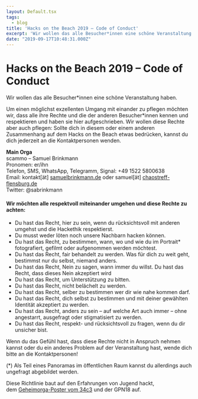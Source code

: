 ```yaml
---
layout: Default.tsx
tags:
  - blog
title: 'Hacks on the Beach 2019 – Code of Conduct'
excerpt: 'Wir wollen das alle Besucher*innen eine schöne Veranstaltung haben. Um einen möglichst exzellenten Umgang mit einander zu pflegen möchten wir, dass alle ihre Rechte und die der anderen Besucher*innen kennen […]'
date: "2019-09-17T10:48:31.000Z"
---
```


# Hacks on the Beach 2019 &#8211; Code of Conduct

<p>Wir wollen das alle Besucher*innen eine schöne Veranstaltung haben.</p>

<p>Um einen möglichst exzellenten Umgang mit einander zu pflegen möchten wir, dass alle ihre Rechte und die der anderen Besucher*innen kennen und respektieren und haben sie hier aufgeschrieben. Wir wollen diese Rechte aber auch pflegen: Sollte dich in diesem oder einem anderen Zusammenhang auf dem Hacks on the Beach etwas bedrücken, kannst du dich jederzeit an die Kontaktpersonen wenden.</p>

<p><strong>Main Orga<br></strong>scammo &#8211; Samuel Brinkmann<br>Pronomen: er/ihn<br>Telefon, SMS, WhatsApp, Telegramm, Signal: +49 1522 5800638<br>Email: kontakt[ät] <a rel="noreferrer noopener" href="http://samuelbrinkmann.de/" target="_blank">samuelbrinkmann.de</a> oder samuel[ät] <a rel="noreferrer noopener" href="http://chaostreff-flensburg.de/" target="_blank">chaostreff-flensburg.de</a><br>Twitter: @sabrinkmann</p>

<h4>Wir möchten alle respektvoll miteinander umgehen und diese Rechte zu achten:</h4>

<ul><li>Du hast das Recht, hier zu sein, wenn du rücksichtsvoll mit anderen umgehst und die Hackethik respektierst.</li><li>Du musst weder löten noch unsere Nachbarn hacken können.</li><li>Du hast das Recht, zu bestimmen, wann, wo und wie du im Portrait* fotografiert, gefilmt oder aufgenommen werden möchtest.</li><li>Du hast das Recht, fair behandelt zu werden. Was für dich zu weit geht, bestimmst nur du selbst, niemand anders.</li><li>Du hast das Recht, Nein zu sagen, wann immer du willst. Du hast das Recht, dass dieses Nein akzeptiert wird</li><li>Du hast das Recht, um Unterstützung zu bitten.</li><li>Du hast das Recht, nicht belächelt zu werden.</li><li>Du hast das Recht, selber zu bestimmen wer dir wie nahe kommen darf.</li><li>Du hast das Recht, dich selbst zu bestimmen und mit deiner gewählten Identität akzeptiert zu werden.</li><li>Du hast das Recht, anders zu sein – auf welche Art auch immer – ohne angestarrt, ausgefragt oder stigmatisiert zu werden.</li><li>Du hast das Recht, respekt- und rücksichtsvoll zu fragen, wenn du dir unsicher bist.</li></ul>

<p>Wenn du das Gefühl hast, dass diese Rechte nicht in Anspruch nehmen kannst oder du ein anderes Problem auf der Veranstaltung hast, wende dich bitte an die Kontaktpersonen!</p>

<p>(*) Als Teil eines Panoramas im öffentlichen Raum kannst du allerdings auch ungefragt abgebildet werden.</p>

<p>Diese Richtlinie baut auf den Erfahrungen von Jugend hackt, dem&nbsp;<a href="https://diversity.geheim.org/" target="_blank" rel="noreferrer noopener">Geheimorga-Poster vom 34c3</a>&nbsp;und der GPN18 auf.</p>
